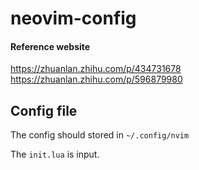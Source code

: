 # neovim-config

#### Reference website
https://zhuanlan.zhihu.com/p/434731678
https://zhuanlan.zhihu.com/p/596879980

## Config file
The config should stored in `~/.config/nvim`

The `init.lua` is input.
